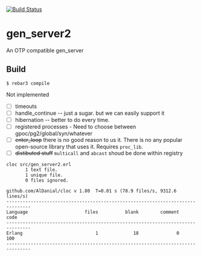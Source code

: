 [![Build Status](https://travis-ci.org/tank-bohr/gen_server2.svg?branch=master)](https://travis-ci.org/tank-bohr/gen_server2)

gen_server2
=====

An OTP compatible gen_server

Build
-----

    $ rebar3 compile


Not implemented

- [ ] timeouts
- [ ] handle_continue -- just a sugar. but we can easily support it
- [ ] hibernation -- better to do every time.
- [ ] registered processes - Need to choose between gpoc/pg2/global/syn/whatever
- [ ] ~~enter_loop~~ there is no good reason to us it. There is no any popular open-source library that uses it. Requires `proc_lib`.
- [ ] ~~distibuted stuff~~ `multicall` and `abcast` shoud be done within registry

```
cloc src/gen_server2.erl
       1 text file.
       1 unique file.
       0 files ignored.

github.com/AlDanial/cloc v 1.80  T=0.01 s (78.9 files/s, 9312.6 lines/s)
-------------------------------------------------------------------------------
Language                     files          blank        comment           code
-------------------------------------------------------------------------------
Erlang                           1             18              0            100
-------------------------------------------------------------------------------
```
